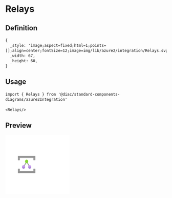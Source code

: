 # Relays

## Definition

```
{
  _style: 'image;aspect=fixed;html=1;points=[];align=center;fontSize=12;image=img/lib/azure2/integration/Relays.svg;strokeColor=none;',
  _width: 67,
  _height: 60,
}
```

## Usage

```
import { Relays } from '@diac/standard-components-diagrams/azure2Integration'

<Relays/>
```

## Preview

<img src="./relays.png" width="200"/>
